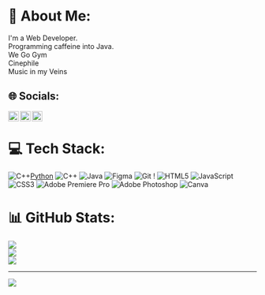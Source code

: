 # 💫 About Me:
I'm a Web Developer.<br>Programming caffeine into Java.<br>We Go Gym<br>Cinephile<br>Music in my Veins<br>


## 🌐 Socials:
<a href="https://www.linkedin.com/in/p-gokul-yadav-82548a295?utm_source=share&utm_campaign=share_via&utm_content=profile&utm_medium=android_app"><img align="left" src="[https://github.com/gowdapratheek/gowdapratheek/blob/main/icons/linkedin.svg](https://www.flaticon.com/free-icon/linkedin_3536505?term=linkedin+logo&page=1&position=1&origin=search&related_id=3536505)" alt="LinkedIn" width="21px"/></a>

<a href="https://x.com/cody_hunk?t=EkARfGCWhhBT_BHbby4DGw&s=08"><img align="left" src="[https://github.com/gowdapratheek/gowdapratheek/blob/main/icons/instagram.svg](https://www.flaticon.com/free-icon/twitter_5968830?term=x+logo&page=1&position=3&origin=search&related_id=5968830)" alt="X(Twitter)" width="21px"/></a>

<a href="https://www.reddit.com/u/gt650offical/s/5dDHZqiJRd"><img align="left" src="https://www.flaticon.com/free-icon/reddit_2504934?term=reddit+logo&page=1&position=9&origin=search&related_id=2504934" alt="Reddit" width="21px"/></a>
</br>

# 💻 Tech Stack:
![C++](https://img.shields.io/badge/c++-%2300599C.svg?style=plastic&logo=c%2B%2B&logoColor=white)[Python](https://img.shields.io/badge/python-3670A0?style=plastic&logo=python&logoColor=ffdd54) ![C++](https://img.shields.io/badge/c++-%2300599C.svg?style=plastic&logo=c%2B%2B&logoColor=white) ![Java](https://img.shields.io/badge/java-%23ED8B00.svg?style=plastic&logo=openjdk&logoColor=white) ![Figma](https://img.shields.io/badge/figma-%23F24E1E.svg?style=plastic&logo=figma&logoColor=white) ![Git](https://img.shields.io/badge/git-%23F05033.svg?style=plastic&logo=git&logoColor=white) ! ![HTML5](https://img.shields.io/badge/html5-%23E34F26.svg?style=plastic&logo=html5&logoColor=white) ![JavaScript](https://img.shields.io/badge/javascript-%23323330.svg?style=plastic&logo=javascript&logoColor=%23F7DF1E) ![CSS3](https://img.shields.io/badge/css3-%231572B6.svg?style=plastic&logo=css3&logoColor=white) ![Adobe Premiere Pro](https://img.shields.io/badge/Adobe%20Premiere%20Pro-9999FF.svg?style=plastic&logo=Adobe%20Premiere%20Pro&logoColor=white) ![Adobe Photoshop](https://img.shields.io/badge/adobe%20photoshop-%2331A8FF.svg?style=plastic&logo=adobe%20photoshop&logoColor=white) ![Canva](https://img.shields.io/badge/Canva-%2300C4CC.svg?style=plastic&logo=Canva&logoColor=white)
# 📊 GitHub Stats:
![](https://github-readme-stats.vercel.app/api?username=pgyunknown&theme=cobalt2&hide_border=false&include_all_commits=true&count_private=true)<br/>
![](https://github-readme-streak-stats.herokuapp.com/?user=pgyunknown&theme=cobalt2&hide_border=false)<br/>
![](https://github-readme-stats.vercel.app/api/top-langs/?username=pgyunknown&theme=cobalt2&hide_border=false&include_all_commits=true&count_private=true&layout=compact)

---
[![](https://visitcount.itsvg.in/api?id=pgyunknown&icon=0&color=0)](https://visitcount.itsvg.in)

<!-- Proudly created with GPRM ( https://gprm.itsvg.in ) -->
